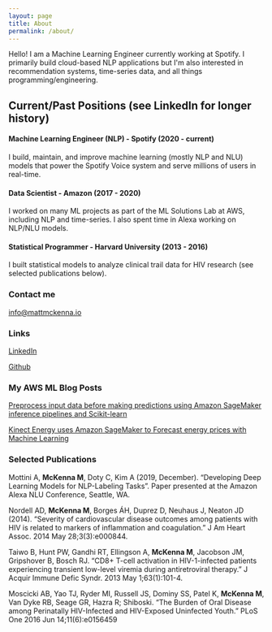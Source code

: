 ```yaml
---
layout: page
title: About
permalink: /about/
---
```


Hello!  I am a Machine Learning Engineer currently working at Spotify.  I primarily build cloud-based NLP applications but I'm also interested in recommendation systems, time-series data, and all things programming/engineering. 

## Current/Past Positions  (see LinkedIn for longer history)

#### Machine Learning Engineer (NLP) - Spotify (2020 - current)

I build, maintain, and improve machine learning (mostly NLP and NLU) models that power the Spotify Voice system and serve millions of users in real-time. 

#### Data Scientist - Amazon (2017 - 2020)

I worked on many ML projects as part of the ML Solutions Lab at AWS, including NLP and time-series. I also spent time in Alexa working on NLP/NLU models.  

#### Statistical Programmer - Harvard University (2013 - 2016)
I built statistical models to analyze clinical trail data for HIV research (see selected publications below).

### Contact me

[info@mattmckenna.io](info@mattmckenna.io)

### Links
[LinkedIn](https://www.linkedin.com/in/matt-mckenna-54759a20/)

[Github](github.com/matt-mckenna)

### My AWS ML Blog Posts

[Preprocess input data before making predictions using Amazon SageMaker inference pipelines and Scikit-learn](https://aws.amazon.com/blogs/machine-learning/preprocess-input-data-before-making-predictions-using-amazon-sagemaker-inference-pipelines-and-scikit-learn/)

[Kinect Energy uses Amazon SageMaker to Forecast energy prices with Machine Learning](https://aws.amazon.com/blogs/machine-learning/kinect-energy-uses-amazon-sagemaker-to-forecast-energy-prices-with-machine-learning/)

### Selected Publications

Mottini A, **McKenna M**, Doty C, Kim A (2019, December). “Developing Deep Learning Models for NLP-Labeling Tasks”. Paper presented at the Amazon Alexa NLU Conference, Seattle, WA. 


Nordell AD, **McKenna M**, Borges ÁH, Duprez D, Neuhaus J, Neaton JD (2014). “Severity of cardiovascular disease outcomes among patients with HIV is related to markers of inflammation and coagulation.” J Am Heart Assoc. 2014 May 28;3(3):e000844.


Taiwo B, Hunt PW, Gandhi RT, Ellingson A, **McKenna M**, Jacobson JM, Gripshover B, Bosch RJ. “CD8+ T-cell activation in HIV-1-infected patients experiencing transient low-level viremia during antiretroviral therapy.” J Acquir Immune Defic Syndr. 2013 May 1;63(1):101-4. 


Moscicki AB, Yao TJ, Ryder MI, Russell JS, Dominy SS, Patel K, **McKenna M**, Van Dyke RB, Seage GR, Hazra R; Shiboski. “The Burden of Oral Disease among Perinatally HIV-Infected and HIV-Exposed Uninfected Youth.” PLoS One 2016 Jun 14;11(6):e0156459
